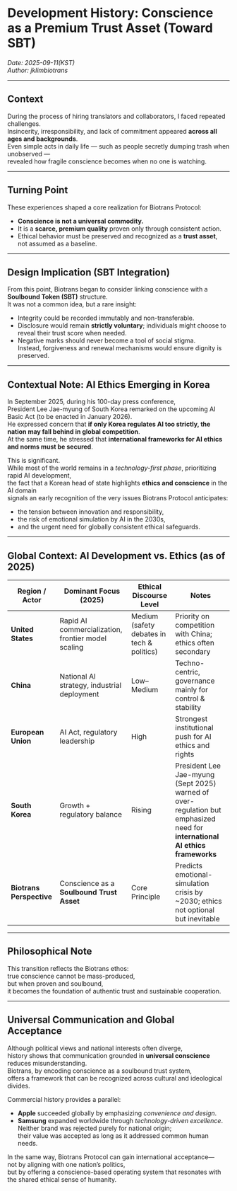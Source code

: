 # Development History: Conscience as a Premium Trust Asset (Toward SBT)  
*Date: 2025-09-11(KST)*  
*Author: jklimbiotrans*  

---

## Context  

During the process of hiring translators and collaborators, I faced repeated challenges.  
Insincerity, irresponsibility, and lack of commitment appeared **across all ages and backgrounds**.  
Even simple acts in daily life — such as people secretly dumping trash when unobserved —  
revealed how fragile conscience becomes when no one is watching.  

---

## Turning Point  

These experiences shaped a core realization for Biotrans Protocol:  
- **Conscience is not a universal commodity.**  
- It is a **scarce, premium quality** proven only through consistent action.  
- Ethical behavior must be preserved and recognized as a **trust asset**,  
  not assumed as a baseline.  

---

## Design Implication (SBT Integration)  

From this point, Biotrans began to consider linking conscience with a **Soulbound Token (SBT)** structure.  
It was not a common idea, but a rare insight:  
- Integrity could be recorded immutably and non-transferable.  
- Disclosure would remain **strictly voluntary**; individuals might choose to reveal their trust score when needed.  
- Negative marks should never become a tool of social stigma.  
  Instead, forgiveness and renewal mechanisms would ensure dignity is preserved.  

---

## Contextual Note: AI Ethics Emerging in Korea  

In September 2025, during his 100-day press conference,  
President Lee Jae-myung of South Korea remarked on the upcoming AI Basic Act (to be enacted in January 2026).  
He expressed concern that **if only Korea regulates AI too strictly, the nation may fall behind in global competition**.  
At the same time, he stressed that **international frameworks for AI ethics and norms must be secured**.  

This is significant.  
While most of the world remains in a *technology-first phase*, prioritizing rapid AI development,  
the fact that a Korean head of state highlights **ethics and conscience** in the AI domain  
signals an early recognition of the very issues Biotrans Protocol anticipates:  
- the tension between innovation and responsibility,  
- the risk of emotional simulation by AI in the 2030s,  
- and the urgent need for globally consistent ethical safeguards.  

---

## Global Context: AI Development vs. Ethics (as of 2025)  

| Region / Actor        | Dominant Focus (2025)                   | Ethical Discourse Level | Notes |
|------------------------|------------------------------------------|--------------------------|-------|
| **United States**      | Rapid AI commercialization, frontier model scaling | Medium (safety debates in tech & politics) | Priority on competition with China; ethics often secondary |
| **China**              | National AI strategy, industrial deployment | Low–Medium | Techno-centric, governance mainly for control & stability |
| **European Union**     | AI Act, regulatory leadership | High | Strongest institutional push for AI ethics and rights |
| **South Korea**        | Growth + regulatory balance | Rising | President Lee Jae-myung (Sept 2025) warned of over-regulation but emphasized need for **international AI ethics frameworks** |
| **Biotrans Perspective** | Conscience as a **Soulbound Trust Asset** | Core Principle | Predicts emotional-simulation crisis by ~2030; ethics not optional but inevitable |

---

## Philosophical Note  

This transition reflects the Biotrans ethos:  
true conscience cannot be mass-produced,  
but when proven and soulbound,  
it becomes the foundation of authentic trust and sustainable cooperation.  

---

## Universal Communication and Global Acceptance  

Although political views and national interests often diverge,  
history shows that communication grounded in **universal conscience** reduces misunderstanding.  
Biotrans, by encoding conscience as a soulbound trust system,  
offers a framework that can be recognized across cultural and ideological divides.  

Commercial history provides a parallel:  
- **Apple** succeeded globally by emphasizing *convenience and design*.  
- **Samsung** expanded worldwide through *technology-driven excellence*.  
Neither brand was rejected purely for national origin;  
their value was accepted as long as it addressed common human needs.  

In the same way, Biotrans Protocol can gain international acceptance—  
not by aligning with one nation’s politics,  
but by offering a conscience-based operating system that resonates with the shared ethical sense of humanity.  
